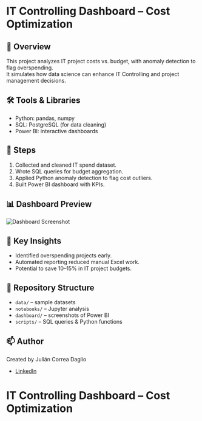 # IT Controlling Dashboard – Cost Optimization

## 📌 Overview
This project analyzes IT project costs vs. budget, with anomaly detection to flag overspending.  
It simulates how data science can enhance IT Controlling and project management decisions.  

## 🛠️ Tools & Libraries
- Python: pandas, numpy  
- SQL: PostgreSQL (for data cleaning)  
- Power BI: interactive dashboards  

## 🔑 Steps
1. Collected and cleaned IT spend dataset.  
2. Wrote SQL queries for budget aggregation.  
3. Applied Python anomaly detection to flag cost outliers.  
4. Built Power BI dashboard with KPIs.  

## 📊 Dashboard Preview
![Dashboard Screenshot](./dashboard/it_dashboard.png)

## 🎯 Key Insights
- Identified overspending projects early.  
- Automated reporting reduced manual Excel work.  
- Potential to save 10–15% in IT project budgets.  

## 📂 Repository Structure
- `data/` – sample datasets  
- `notebooks/` – Jupyter analysis  
- `dashboard/` – screenshots of Power BI  
- `scripts/` – SQL queries & Python functions  

## 📫 Author
Created by Julián Correa Daglio    
- [LinkedIn](https://www.linkedin.com/in/jcorreadaglio/)
# IT Controlling Dashboard – Cost Optimization
